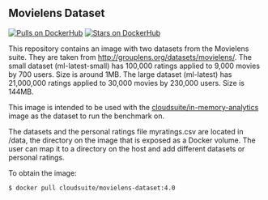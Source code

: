 ## Movielens Dataset

[![Pulls on DockerHub][dhpulls]][dhrepo]
[![Stars on DockerHub][dhstars]][dhrepo]

This repository contains an image with two datasets from the Movielens suite.
They are taken from http://grouplens.org/datasets/movielens/. The small dataset
(ml-latest-small) has 100,000 ratings applied to 9,000 movies by 700 users.
Size is around 1MB.  The large dataset (ml-latest) has 21,000,000 ratings
applied to 30,000 movies by 230,000 users. Size is 144MB.

This image is intended to be used with the
[cloudsuite/in-memory-analytics][ima-dhrepo] image as the dataset to run the
benchmark on.

The datasets and the personal ratings file myratings.csv are located in /data,
the directory on the image that is exposed as a Docker volume. The user can
map it to a directory on the host and add different datasets or personal
ratings.

To obtain the image:

    $ docker pull cloudsuite/movielens-dataset:4.0

[dhrepo]: https://hub.docker.com/r/cloudsuite/movielens-dataset/ "DockerHub Page"
[dhpulls]: https://img.shields.io/docker/pulls/cloudsuite/movielens-dataset.svg "Go to DockerHub Page"
[dhstars]: https://img.shields.io/docker/stars/cloudsuite/movielens-dataset.svg "Go to DockerHub Page"
[ima-dhrepo]: https://hub.docker.com/r/cloudsuite/in-memory-analytics/

